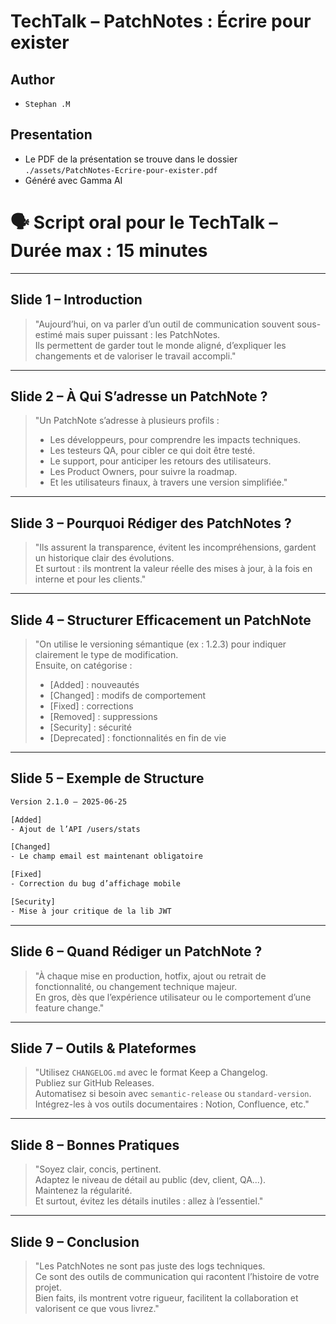 # TechTalk – PatchNotes : Écrire pour exister

## Author
- `Stephan .M`

## Presentation
- Le PDF de la présentation se trouve dans le dossier `./assets/PatchNotes-Ecrire-pour-exister.pdf`
- Généré avec Gamma AI

# 🗣️ Script oral pour le TechTalk – Durée max : 15 minutes

---

## Slide 1 – Introduction

> "Aujourd’hui, on va parler d’un outil de communication souvent sous-estimé mais super puissant : les PatchNotes.  
> Ils permettent de garder tout le monde aligné, d’expliquer les changements et de valoriser le travail accompli."

---

## Slide 2 – À Qui S’adresse un PatchNote ?

> "Un PatchNote s’adresse à plusieurs profils :  
> - Les développeurs, pour comprendre les impacts techniques.  
> - Les testeurs QA, pour cibler ce qui doit être testé.  
> - Le support, pour anticiper les retours des utilisateurs.  
> - Les Product Owners, pour suivre la roadmap.  
> - Et les utilisateurs finaux, à travers une version simplifiée."

---

## Slide 3 – Pourquoi Rédiger des PatchNotes ?

> "Ils assurent la transparence, évitent les incompréhensions, gardent un historique clair des évolutions.  
> Et surtout : ils montrent la valeur réelle des mises à jour, à la fois en interne et pour les clients."

---

## Slide 4 – Structurer Efficacement un PatchNote

> "On utilise le versioning sémantique (ex : 1.2.3) pour indiquer clairement le type de modification.  
> Ensuite, on catégorise :  
> - [Added] : nouveautés  
> - [Changed] : modifs de comportement  
> - [Fixed] : corrections  
> - [Removed] : suppressions  
> - [Security] : sécurité  
> - [Deprecated] : fonctionnalités en fin de vie

---

## Slide 5 – Exemple de Structure

```txt
Version 2.1.0 – 2025-06-25

[Added]
- Ajout de l’API /users/stats

[Changed]
- Le champ email est maintenant obligatoire

[Fixed]
- Correction du bug d’affichage mobile

[Security]
- Mise à jour critique de la lib JWT
```

---

## Slide 6 – Quand Rédiger un PatchNote ?

> "À chaque mise en production, hotfix, ajout ou retrait de fonctionnalité, ou changement technique majeur.  
> En gros, dès que l’expérience utilisateur ou le comportement d’une feature change."

---

## Slide 7 – Outils & Plateformes

> "Utilisez `CHANGELOG.md` avec le format Keep a Changelog.  
> Publiez sur GitHub Releases.  
> Automatisez si besoin avec `semantic-release` ou `standard-version`.  
> Intégrez-les à vos outils documentaires : Notion, Confluence, etc."

---

## Slide 8 – Bonnes Pratiques

> "Soyez clair, concis, pertinent.  
> Adaptez le niveau de détail au public (dev, client, QA...).  
> Maintenez la régularité.  
> Et surtout, évitez les détails inutiles : allez à l’essentiel."

---

## Slide 9 – Conclusion

> "Les PatchNotes ne sont pas juste des logs techniques.  
> Ce sont des outils de communication qui racontent l’histoire de votre projet.  
> Bien faits, ils montrent votre rigueur, facilitent la collaboration et valorisent ce que vous livrez."
